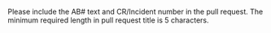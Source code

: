 Please include the AB# text and CR/Incident number in the pull request. 
The minimum required length in pull request title is 5 characters.
